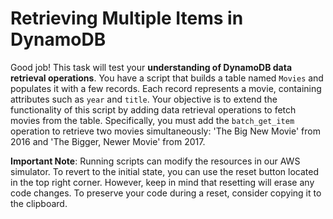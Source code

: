 # Retrieving Multiple Items in DynamoDB

Good job! This task will test your **understanding of DynamoDB data retrieval operations**. You have a script that builds a table named `Movies` and populates it with a few records. Each record represents a movie, containing attributes such as `year` and `title`. Your objective is to extend the functionality of this script by adding data retrieval operations to fetch movies from the table. Specifically, you must add the `batch_get_item` operation to retrieve two movies simultaneously: 'The Big New Movie' from 2016 and 'The Bigger, Newer Movie' from 2017.

**Important Note**: Running scripts can modify the resources in our AWS simulator. To revert to the initial state, you can use the reset button located in the top right corner. However, keep in mind that resetting will erase any code changes. To preserve your code during a reset, consider copying it to the clipboard.